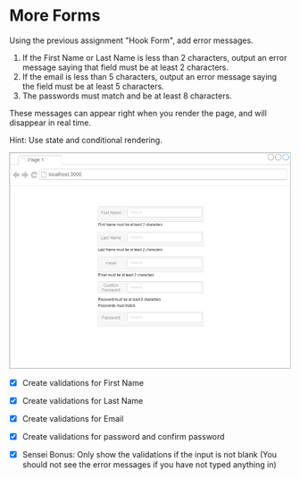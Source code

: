 # More Forms

Using the previous assignment "Hook Form", add error messages.

1. If the First Name or Last Name is less than 2 characters, output an error message saying that field must be at least 2 characters.
2. If the email is less than 5 characters, output an error message saying the field must be at least 5 characters.
3. The passwords must match and be at least 8 characters.

These messages can appear right when you render the page, and will disappear in real time.

Hint: Use state and conditional rendering.

![](Untitled_Diagram.png)

- [x] Create validations for First Name

- [x] Create validations for Last Name

- [x] Create validations for Email

- [x] Create validations for password and confirm password

- [x] Sensei Bonus: Only show the validations if the input is not blank (You should not see the error messages if you have not typed anything in)
